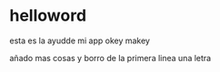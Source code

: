 # helloword
esta es la ayudde mi app
okey makey

añado mas cosas y borro de la primera linea una letra
